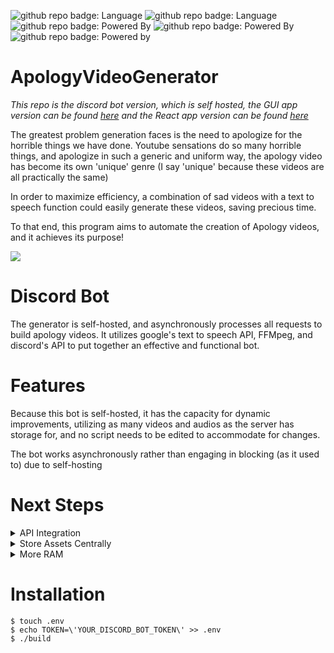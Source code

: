 ![github repo badge: Language](https://img.shields.io/badge/Language-Python-181717?color=blue)  ![github repo badge: Language](https://img.shields.io/badge/Language-Bash-181717?color=green)  ![github repo badge: Powered By](https://img.shields.io/badge/Powered%20by-FFMPEG-181717?color=Green)  ![github repo badge: Powered By](https://img.shields.io/badge/Powered%20by-gTTS-181717?color=red) ![github repo badge: Powered by](https://img.shields.io/badge/Powered%20by-Discord-181717?color=purple)
# ApologyVideoGenerator

_This repo is the discord bot version, which is self hosted, the GUI app version can be found [here](https://github.com/daminals/ApologyVideoGenerator/tree/MacApp) and the React app version can be found [here](https://github.com/daminals/ApologyVideoGenerator_Web)_

The greatest problem generation faces is the need to apologize for the horrible things we have done.
Youtube sensations do so many horrible things, and apologize in such a generic and uniform way, the apology video has become its own 'unique' genre (I say 'unique' because these videos are all practically the same)

In order to maximize efficiency, a combination of sad videos with a text to speech function could easily generate these videos, saving precious time.

To that end, this program aims to automate the creation of Apology videos, and it achieves its purpose!

[![](https://res.cloudinary.com/marcomontalbano/image/upload/v1594592001/video_to_markdown/images/youtube--Cjb45G58kk8-c05b58ac6eb4c4700831b2b3070cd403.jpg)](https://youtu.be/Cjb45G58kk8 "")

# Discord Bot

The generator is self-hosted, and asynchronously processes all requests to build apology videos. It utilizes google's text to speech API, FFMpeg, and discord's API to put together an effective and functional bot.

# Features

Because this bot is self-hosted, it has the capacity for dynamic improvements, utilizing as many videos and audios as the server has storage for, and no script needs to be edited to accommodate for changes.

The bot works asynchronously rather than engaging in blocking (as it used to) due to self-hosting

# Next Steps

<details>
<summary>API Integration</summary>

Rather than have each separate instance of the script.py function, I would like to host the React app and use the flask backend as an API that can accept script-building requests, minimizing repeated code and allowing for script updates that immediately affect all Apology Video Generator ports
</details>
<details>
<summary>Store Assets Centrally</summary>

Store Assets in centralized folder accessible to all Apology Video ports hosted on the server
</details>
<details>
<summary>More RAM</summary>

More RAM would allow the the bot to be more scalable and process way more apology videos at once
</details>

# Installation
```
$ touch .env
$ echo TOKEN=\'YOUR_DISCORD_BOT_TOKEN\' >> .env
$ ./build
```